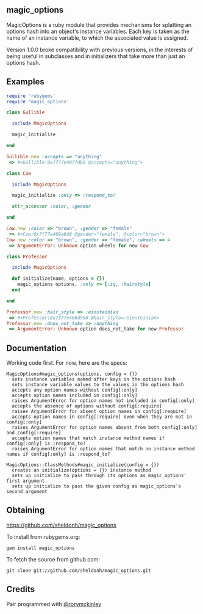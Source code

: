 magic_options
-------------

MagicOptions is a ruby module that provides mechanisms for splatting
an options hash into an object's instance variables.  Each key is taken
as the name of an instance variable, to which the associated value is
assigned.

Version 1.0.0 broke compatibility with previous versions, in the
interests of being useful in subclasses and in initializers that take
more than just an options hash.

Examples
--------

```ruby
require 'rubygems'
require 'magic_options'

class Gullible

  include MagicOptions

  magic_initialize

end

Gullible.new :accepts => "anything"
 => #<Gullible:0x7f77e407fdb0 @accepts="anything">

class Cow

  include MagicOptions

  magic_initialize :only => :respond_to?

  attr_accessor :color, :gender

end

Cow.new :color => "brown", :gender => "female"
 => #<Cow:0x7f77e409a6d8 @gender="female", @color="brown">
Cow.new :color => "brown", :gender => "female", :wheels => 4
 => ArgumentError: Unknown option wheels for new Cow

class Professor

  include MagicOptions

  def initialize(name, options = {})
    magic_options options, :only => [:iq, :hairstyle]
  end

end

Professor.new :hair_style => :einsteinian
 => #<Professor:0x7f77e406d980 @hair_style=:einsteinian>
Professor.new :does_not_take => :anything
 => ArgumentError: Unknown option does_not_take for new Professor
```

Documentation
-------------

Working code first.  For now, here are the specs:

```
MagicOptions#magic_options(options, config = {})
  sets instance variables named after keys in the options hash
  sets instance variable values to the values in the options hash
  accepts any option names without config[:only]
  accepts option names included in config[:only]
  raises ArgumentError for option names not included in config[:only]
  accepts the absence of options without config[:require]
  raises ArgumentError for absent option names in config[:require]
  accepts option names in config[:require] even when they are not in config[:only]
  raises ArgumentError for option names absent from both config[:only] and config[:require]
  accepts option names that match instance method names if config[:only] is :respond_to?
  raises ArgumentError for option names that match no instance method names if config[:only] is :respond_to?

MagicOptions::ClassMethods#magic_initialize(config = {})
  creates an initialize(options = {}) instance method
  sets up initialize to pass through its options as magic_options' first argument
  sets up initialize to pass the given config as magic_options's second argument
```

Obtaining
---------

<https://github.com/sheldonh/magic_options>

To install from rubygems.org:

```
gem install magic_options
```

To fetch the source from github.com:

```
git clone git://github.com/sheldonh/magic_options.git
```

Credits
-------

Pair programmed with [@rorymckinley][c1]

[c1]: http://twitter.com/#!/rorymckinley

